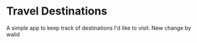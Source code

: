 # Travel Destinations

A simple app to keep track of destinations I'd like to visit.
New  change by walid
